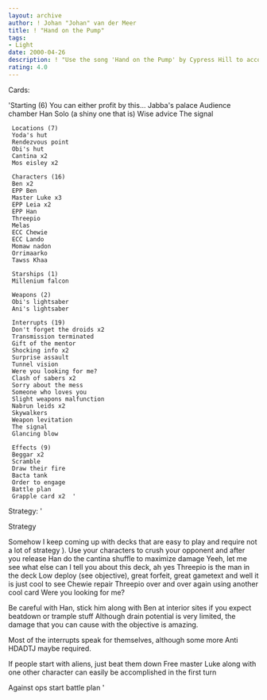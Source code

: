 ```yaml
---
layout: archive
author: ! Johan "Johan" van der Meer
title: ! "Hand on the Pump"
tags:
- Light
date: 2000-04-26
description: ! "Use the song 'Hand on the Pump' by Cypress Hill to accompany your beatings that you deliver to your opponent This is just a lot of fun to play"
rating: 4.0
---
```

Cards: 

'Starting (6)
     You can either profit by this...
     Jabba's palace
     Audience chamber
     Han Solo (a shiny one that is)
     Wise advice
     The signal

     Locations (7)
     Yoda's hut
     Rendezvous point
     Obi's hut
     Cantina x2
     Mos eisley x2

     Characters (16)
     Ben x2
     EPP Ben
     Master Luke x3
     EPP Leia x2
     EPP Han
     Threepio
     Melas
     ECC Chewie
     ECC Lando
     Momaw nadon
     Orrimaarko
     Tawss Khaa

     Starships (1)
     Millenium falcon

     Weapons (2)
     Obi's lightsaber
     Ani's lightsaber

     Interrupts (19)
     Don't forget the droids x2
     Transmission terminated
     Gift of the mentor
     Shocking info x2
     Surprise assault
     Tunnel vision
     Were you looking for me?
     Clash of sabers x2
     Sorry about the mess
     Someone who loves you
     Slight weapons malfunction
     Nabrun leids x2
     Skywalkers
     Weapon levitation
     The signal
     Glancing blow

     Effects (9)
     Beggar x2
     Scramble
     Draw their fire
     Bacta tank
     Order to engage
     Battle plan
     Grapple card x2  '

Strategy: '

Strategy

Somehow I keep coming up with decks that are easy to play and require not a lot of strategy ). Use your
characters to crush your opponent and after you release Han do the cantina shuffle to maximize damage
Yeeh, let me see what else can I tell you about this deck, ah yes Threepio is the man in the deck Low deploy
(see objective), great forfeit, great gametext and well it is just cool to see Chewie repair Threepio over and
over again using another cool card Were you looking for me?

Be careful with Han, stick him along with Ben at interior sites if you expect beatdown or trample stuff
Although drain potential is very limited, the damage that you can cause with the objective is amazing.

Most of the interrupts speak for themselves, although some more Anti HDADTJ maybe required.

If people start with aliens, just beat them down
Free master Luke along with one other character can easily be accomplished in the first turn

Against ops start battle plan	'